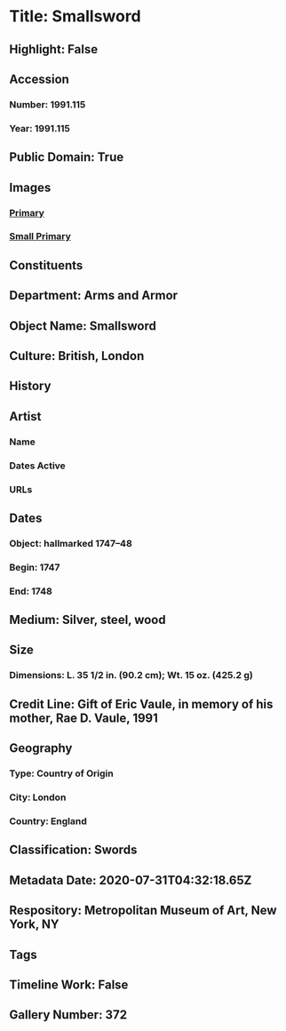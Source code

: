 # Title: Smallsword
## Highlight: False
## Accession
### Number: 1991.115
### Year: 1991.115
## Public Domain: True
## Images
### [Primary](https://images.metmuseum.org/CRDImages/aa/original/1991.115_254560_apr2014.jpg)
### [Small Primary](https://images.metmuseum.org/CRDImages/aa/web-large/1991.115_254560_apr2014.jpg)
## Constituents
## Department: Arms and Armor
## Object Name: Smallsword
## Culture: British, London
## History
## Artist
### Name
### Dates Active
### URLs
## Dates
### Object: hallmarked 1747–48
### Begin: 1747
### End: 1748
## Medium: Silver, steel, wood
## Size
### Dimensions: L. 35 1/2 in. (90.2 cm); Wt. 15 oz. (425.2 g)
## Credit Line: Gift of Eric Vaule, in memory of his mother, Rae D. Vaule, 1991
## Geography
### Type: Country of Origin
### City: London
### Country: England
## Classification: Swords
## Metadata Date: 2020-07-31T04:32:18.65Z
## Respository: Metropolitan Museum of Art, New York, NY
## Tags
## Timeline Work: False
## Gallery Number: 372